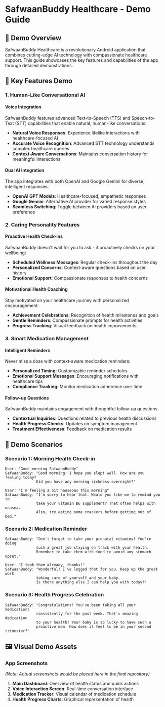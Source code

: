 # SafwaanBuddy Healthcare - Demo Guide

## 🎥 Demo Overview

SafwaanBuddy Healthcare is a revolutionary Android application that combines cutting-edge AI technology with compassionate healthcare support. This guide showcases the key features and capabilities of the app through detailed demonstrations.

## 📱 Key Features Demo

### 1. Human-Like Conversational AI

#### Voice Integration
SafwaanBuddy features advanced Text-to-Speech (TTS) and Speech-to-Text (STT) capabilities that enable natural, human-like conversations:

- **Natural Voice Responses**: Experience lifelike interactions with healthcare-focused AI
- **Accurate Voice Recognition**: Advanced STT technology understands complex healthcare queries
- **Context-Aware Conversations**: Maintains conversation history for meaningful interactions

#### Dual AI Integration
The app integrates with both OpenAI and Google Gemini for diverse, intelligent responses:

- **OpenAI GPT Models**: Healthcare-focused, empathetic responses
- **Google Gemini**: Alternative AI provider for varied response styles
- **Seamless Switching**: Toggle between AI providers based on user preference

### 2. Caring Personality Features

#### Proactive Health Check-ins
SafwaanBuddy doesn't wait for you to ask - it proactively checks on your wellbeing:

- **Scheduled Wellness Messages**: Regular check-ins throughout the day
- **Personalized Concerns**: Context-aware questions based on user history
- **Emotional Support**: Compassionate responses to health concerns

#### Motivational Health Coaching
Stay motivated on your healthcare journey with personalized encouragement:

- **Achievement Celebrations**: Recognition of health milestones and goals
- **Gentle Reminders**: Compassionate prompts for health activities
- **Progress Tracking**: Visual feedback on health improvements

### 3. Smart Medication Management

#### Intelligent Reminders
Never miss a dose with context-aware medication reminders:

- **Personalized Timing**: Customizable reminder schedules
- **Emotional Support Messages**: Encouraging notifications with healthcare tips
- **Compliance Tracking**: Monitor medication adherence over time

#### Follow-up Questions
SafwaanBuddy maintains engagement with thoughtful follow-up questions:

- **Contextual Inquiries**: Questions related to previous health discussions
- **Health Progress Checks**: Updates on symptom management
- **Treatment Effectiveness**: Feedback on medication results

## 🎯 Demo Scenarios

### Scenario 1: Morning Health Check-in
```
User: "Good morning SafwaanBuddy"
SafwaanBuddy: "Good morning! I hope you slept well. How are you feeling today? 
              Did you have any morning sickness overnight?"

User: "I'm feeling a bit nauseous this morning"
SafwaanBuddy: "I'm sorry to hear that. Would you like me to remind you to 
              take your vitamin B6 supplement? That often helps with nausea. 
              Also, try eating some crackers before getting out of bed."
```

### Scenario 2: Medication Reminder
```
SafwaanBuddy: "Don't forget to take your prenatal vitamins! You're doing 
              such a great job staying on track with your health. 
              Remember to take them with food to avoid any stomach upset."

User: "I took them already, thanks!"
SafwaanBuddy: "Wonderful! I've logged that for you. Keep up the great work 
              taking care of yourself and your baby. 
              Is there anything else I can help you with today?"
```

### Scenario 3: Health Progress Celebration
```
SafwaanBuddy: "Congratulations! You've been taking all your medications 
              consistently for the past week. That's amazing dedication 
              to your health! Your baby is so lucky to have such a 
              proactive mom. How does it feel to be in your second trimester?"
```

## 🖼️ Visual Demo Assets

### App Screenshots
*(Note: Actual screenshots would be placed here in the final repository)*

1. **Main Dashboard**: Overview of health status and quick actions
2. **Voice Interaction Screen**: Real-time conversation interface
3. **Medication Tracker**: Visual calendar of medication schedule
4. **Health Progress Charts**: Graphical representation of health